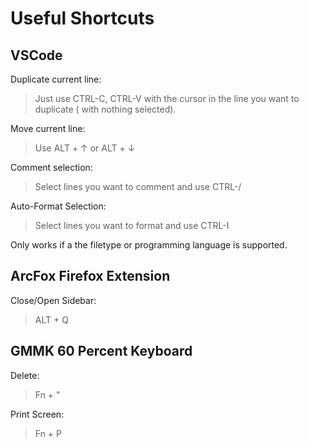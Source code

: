 # Useful Shortcuts


## VSCode

Duplicate current line:

>Just use CTRL-C, CTRL-V with the cursor in the line you want to duplicate ( with nothing selected).

Move current line:

>Use ALT + ↑ or ALT + ↓

Comment selection:

> Select lines you want to comment and use CTRL-/

Auto-Format Selection:

> Select lines you want to format and use CTRL-I

Only works if a the filetype or programming language is supported.



## ArcFox Firefox Extension

Close/Open Sidebar:

>ALT + Q


## GMMK 60 Percent Keyboard

Delete:

>Fn + "

Print Screen:

>Fn + P
